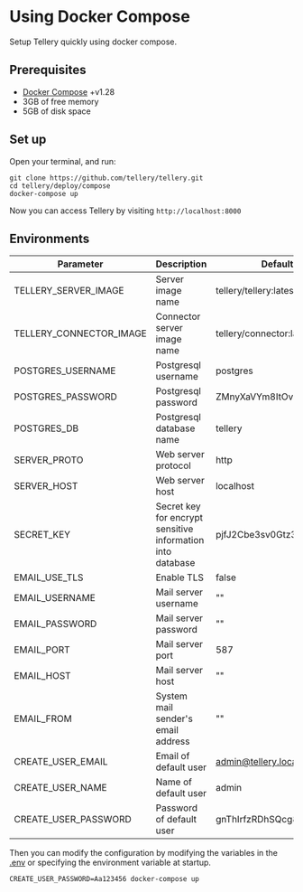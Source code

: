 # Using Docker Compose

Setup Tellery quickly using docker compose.

## Prerequisites

- [Docker Compose](https://docs.docker.com/compose/install/) +v1.28
- 3GB of free memory
- 5GB of disk space

## Set up

Open your terminal, and run:

```shell
git clone https://github.com/tellery/tellery.git
cd tellery/deploy/compose
docker-compose up
```

Now you can access Tellery by visiting `http://localhost:8000`

## Environments

| Parameter               | Description                                                | Default                  |
| ----------------------- | ---------------------------------------------------------- | ------------------------ |
| TELLERY_SERVER_IMAGE    | Server image name                                          | tellery/tellery:latest   |
| TELLERY_CONNECTOR_IMAGE | Connector server image name                                | tellery/connector:latest |
| POSTGRES_USERNAME       | Postgresql username                                        | postgres                 |
| POSTGRES_PASSWORD       | Postgresql password                                        | ZMnyXaVYm8ItOv+vhoh07Q   |
| POSTGRES_DB             | Postgresql database name                                   | tellery                  |
| SERVER_PROTO            | Web server protocol                                        | http                     |
| SERVER_HOST             | Web server host                                            | localhost                |
| SECRET_KEY              | Secret key for encrypt sensitive information into database | pjfJ2Cbe3sv0Gtz32Krr4A   |
| EMAIL_USE_TLS           | Enable TLS                                                 | false                    |
| EMAIL_USERNAME          | Mail server username                                       | ""                       |
| EMAIL_PASSWORD          | Mail server password                                       | ""                       |
| EMAIL_PORT              | Mail server port                                           | 587                      |
| EMAIL_HOST              | Mail server host                                           | ""                       |
| EMAIL_FROM              | System mail sender's email address                         | ""                       |
| CREATE_USER_EMAIL       | Email of default user                                      | admin@tellery.local      |
| CREATE_USER_NAME        | Name of default user                                       | admin                    |
| CREATE_USER_PASSWORD    | Password of default user                                   | gnThIrfzRDhSQcg8lQrdg    |

Then you can modify the configuration by modifying the variables in the [.env](https://github.com/tellery/tellery/blob/main/deploy/compose/.env) or specifying the environment variable at startup.

```shell
CREATE_USER_PASSWORD=Aa123456 docker-compose up
```
